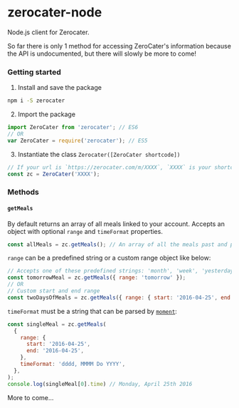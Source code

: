 # zerocater-node

Node.js client for Zerocater.

So far there is only 1 method for accessing ZeroCater's information because the
API is undocumented, but there will slowly be more to come!

### Getting started

1.  Install and save the package

```bash
npm i -S zerocater
```

2.  Import the package

```js
import ZeroCater from 'zerocater'; // ES6
// OR
var ZeroCater = require('zerocater'); // ES5
```

3.  Instantiate the class `Zerocater([ZeroCater shortcode])`

```js
// If your url is `https://zerocater.com/m/XXXX`, `XXXX` is your shortcode
const zc = ZeroCater('XXXX');
```

### Methods

#### `getMeals`

By default returns an array of all meals linked to your account. Accepts an
object with optional `range` and `timeFormat` properties.
```js
const allMeals = zc.getMeals(); // An array of all the meals past and present attached to your account
```

`range` can be a predefined string or a custom range object like below:

```js
// Accepts one of these predefined strings: 'month', 'week', 'yesterday', 'today', 'tomorrow'
const tomorrowMeal = zc.getMeals({ range: 'tomorrow' });
// OR
// Custom start and end range
const twoDaysOfMeals = zc.getMeals({ range: { start: '2016-04-25', end: '2016-04-26'} });
```

`timeFormat` must be a string that can be parsed by
[`moment`](http://momentjs.com/docs/#/displaying/format/):

```js
const singleMeal = zc.getMeals(
  {
    range: {
      start: '2016-04-25',
      end: '2016-04-25',
    },
    timeFormat: 'dddd, MMMM Do YYYY',
  },
);
console.log(singleMeal[0].time) // Monday, April 25th 2016
```

More to come...
